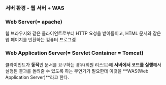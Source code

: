 ### 서버 환경 - 웹 서버 + WAS



### Web Server(= apache)

웹 브라우저와 같은 클라이언트로부터 HTTP 요청을 받아들이고, HTML 문서와 같은 웹 페이지를 반환하는 컴퓨터 프로그램



### Web Application Server(= Servlet Container = Tomcat)

클라이언트가 **동적**인 문서를 요구하는 경우(회원 리스트)에 **서버에서 코드를 실행**해서 실행된 결과를 돌려줄 수 있도록 하는 무언가가 필요한데 이것을 **WAS(Web Application Server)**라고 한다.


